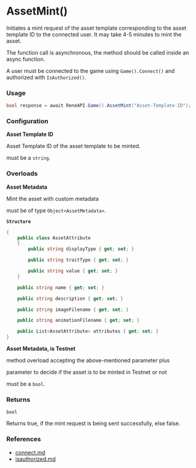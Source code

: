 # AssetMint()

Initiates a mint request of the asset template corresponding to the asset template ID to the connected user. It may take 4-5 minutes to mint the asset.

The function call is asynchronous, the method should be called inside an async function.

A user must be connected to the game using `Game().Connect()` and authorized with `IsAuthorized()`.

### Usage

```csharp
bool response = await ReneAPI.Game().AssetMint("Asset-Template-ID");
```

### Configuration



**Asset Template ID**

Asset Template ID of the asset template to be minted.

must be a `string`.



### Overloads



**Asset Metadata**

Mint the asset with custom metadata

must be of type `Object<AssetMetadata>`.

**`Structure`**

```csharp
{
    public class AssetAttribute
    {
        public string displayType { get; set; }

        public string traitType { get; set; }

        public string value { get; set; }
    }

    public string name { get; set; }

    public string description { get; set; }

    public string imageFilename { get; set; }

    public string animationFilename { get; set; }

    public List<AssetAttribute> attributes { get; set; }
}
```



**Asset Metadata, is Testnet**

method overload accepting the above-mentioned parameter plus

parameter to decide if the asset is to be minted in Testnet or not

must be a `bool`.



### Returns

`bool`

Returns true, if the mint request is being sent successfully, else false.

### References

* [connect.md](connect.md "mention")
* [isauthorized.md](../api/isauthorized.md "mention")
